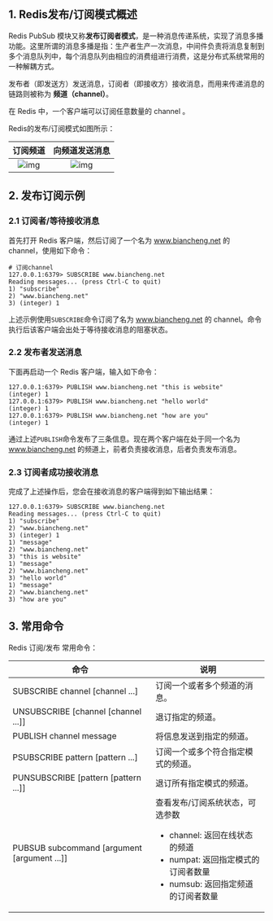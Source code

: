 ## 1. Redis发布/订阅模式概述

Redis PubSub 模块又称**发布订阅者模式**，是一种消息传递系统，实现了消息多播功能。这里所谓的消息多播是指：生产者生产一次消息，中间件负责将消息复制到多个消息队列中，每个消息队列由相应的消费组进行消费，这是分布式系统常用的一种解耦方式。

发布者（即发送方）发送消息，订阅者（即接收方）接收消息，而用来传递消息的链路则被称为 **频道（channel）**。

在 Redis 中，一个客户端可以订阅任意数量的 channel 。

Redis的发布/订阅模式如图所示：

|                           订阅频道                           |                        向频道发送消息                        |
| :----------------------------------------------------------: | :----------------------------------------------------------: |
| ![img](https://chua-n.gitee.io/figure-bed/notebook/数据库/Redis/pubsub1.png) | ![img](https://chua-n.gitee.io/figure-bed/notebook/数据库/Redis/pubsub2.png) |

## 2. 发布订阅示例

### 2.1 订阅者/等待接收消息

首先打开 Redis 客户端，然后订阅了一个名为 www.biancheng.net 的 channel，使用如下命令：

```
# 订阅channel
127.0.0.1:6379> SUBSCRIBE www.biancheng.net
Reading messages... (press Ctrl-C to quit)
1) "subscribe"
2) "www.biancheng.net"
3) (integer) 1 
```

上述示例使用`SUBSCRIBE`命令订阅了名为 www.biancheng.net 的 channel。命令执行后该客户端会出处于等待接收消息的阻塞状态。

### 2.2 发布者发送消息

下面再启动一个 Redis 客户端，输入如下命令：

```
127.0.0.1:6379> PUBLISH www.biancheng.net "this is website"
(integer) 1
127.0.0.1:6379> PUBLISH www.biancheng.net "hello world"
(integer) 1
127.0.0.1:6379> PUBLISH www.biancheng.net "how are you"
(integer) 1
```

通过上述`PUBLISH`命令发布了三条信息。现在两个客户端在处于同一个名为 www.biancheng.net 的频道上，前者负责接收消息，后者负责发布消息。

### 2.3 订阅者成功接收消息

完成了上述操作后，您会在接收消息的客户端得到如下输出结果：

```
127.0.0.1:6379> SUBSCRIBE www.biancheng.net
Reading messages... (press Ctrl-C to quit)
1) "subscribe"
2) "www.biancheng.net"
3) (integer) 1
1) "message"
2) "www.biancheng.net"
3) "this is website"
1) "message"
2) "www.biancheng.net"
3) "hello world"
1) "message"
2) "www.biancheng.net"
3) "how are you"
```

## 3. 常用命令

Redis 订阅/发布 常用命令：

| 命令                                        | 说明                                                         |
| ------------------------------------------- | ------------------------------------------------------------ |
| SUBSCRIBE channel [channel ...]             | 订阅一个或者多个频道的消息。                                 |
| UNSUBSCRIBE [channel [channel ...]]         | 退订指定的频道。                                             |
| PUBLISH channel message                     | 将信息发送到指定的频道。                                     |
| PSUBSCRIBE pattern [pattern ...]            | 订阅一个或多个符合指定模式的频道。                           |
| PUNSUBSCRIBE [pattern [pattern ...]]        | 退订所有指定模式的频道。                                     |
| PUBSUB subcommand [argument [argument ...]] | 查看发布/订阅系统状态，可选参数<ul><li>channel: 返回在线状态的频道</li><li>numpat: 返回指定模式的订阅者数量</li><li>numsub: 返回指定频道的订阅者数量</li></ul> |